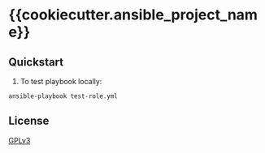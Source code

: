 # {{cookiecutter.ansible_project_name}}

## Quickstart
1. To test playbook locally:
  ```
  ansible-playbook test-role.yml
  ```

## License
[GPLv3](LICENSE)
